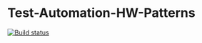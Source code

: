 # Test-Automation-HW-Patterns
[![Build status](https://ci.appveyor.com/api/projects/status/6kdn3vjg2vkkj3fv?svg=true)](https://ci.appveyor.com/project/mind-controled/test-automation-hw-patterns)
